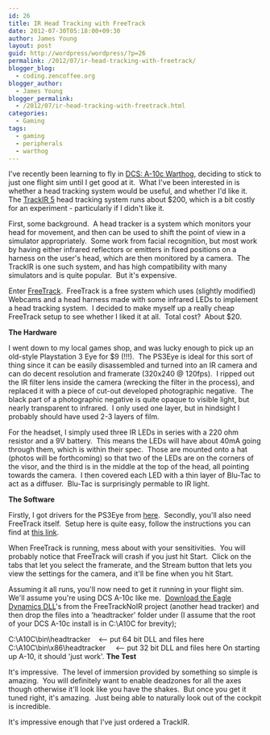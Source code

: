 ```yaml
---
id: 26
title: IR Head Tracking with FreeTrack
date: 2012-07-30T05:18:00+09:30
author: James Young
layout: post
guid: http://wordpress/wordpress/?p=26
permalink: /2012/07/ir-head-tracking-with-freetrack/
blogger_blog:
  - coding.zencoffee.org
blogger_author:
  - James Young
blogger_permalink:
  - /2012/07/ir-head-tracking-with-freetrack.html
categories:
  - Gaming
tags:
  - gaming
  - peripherals
  - warthog
---
```

I've recently been learning to fly in [DCS: A-10c Warthog](http://www.digitalcombatsimulator.com/en/series/warthog/), deciding to stick to just one flight sim until I get good at it.  What I've been interested in is whether a head tracking system would be useful, and whether I'd like it.  The [TrackIR 5](http://www.naturalpoint.com/trackir/) head tracking system runs about $200, which is a bit costly for an experiment - particularly if I didn't like it.

First, some background.  A head tracker is a system which monitors your head for movement, and then can be used to shift the point of view in a simulator appropriately.  Some work from facial recognition, but most work by having either infrared reflectors or emitters in fixed positions on a harness on the user's head, which are then monitored by a camera.  The TrackIR is one such system, and has high compatibility with many simulators and is quite popular.  But it's expensive.

Enter [FreeTrack](http://www.free-track.net/english/).  FreeTrack is a free system which uses (slightly modified) Webcams and a head harness made with some infrared LEDs to implement a head tracking system.  I decided to make myself up a really cheap FreeTrack setup to see whether I liked it at all.  Total cost?  About $20.

**<span>The Hardware</span>**

I went down to my local games shop, and was lucky enough to pick up an old-style Playstation 3 Eye for $9 (!!!).  The PS3Eye is ideal for this sort of thing since it can be easily disassembled and turned into an IR camera and can do decent resolution and framerate (320x240 @ 120fps).  I ripped out the IR filter lens inside the camera (wrecking the filter in the process), and replaced it with a piece of cut-out developed photographic negative.  The black part of a photographic negative is quite opaque to visible light, but nearly transparent to infrared.  I only used one layer, but in hindsight I probably should have used 2-3 layers of film.

For the headset, I simply used three IR LEDs in series with a 220 ohm resistor and a 9V battery.  This means the LEDs will have about 40mA going through them, which is within their spec.  Those are mounted onto a hat (photos will be forthcoming) so that two of the LEDs are on the corners of the visor, and the third is in the middle at the top of the head, all pointing towards the camera.  I then covered each LED with a thin layer of Blu-Tac to act as a diffuser.  Blu-Tac is surprisingly permable to IR light.

**<span>The Software</span>**

Firstly, I got drivers for the PS3Eye from [here](http://codelaboratories.com/downloads/).  Secondly, you'll also need FreeTrack itself.  Setup here is quite easy, follow the instructions you can find at [this link](http://www.free-track.net/forum/index.php?showtopic=2416).

When FreeTrack is running, mess about with your sensitivities.  You will probably notice that FreeTrack will crash if you just hit Start.  Click on the tabs that let you select the framerate, and the Stream button that lets you view the settings for the camera, and it'll be fine when you hit Start.

Assuming it all runs, you'll now need to get it running in your flight sim.  We'll assume you're using DCS A-10c like me.  [Download the Eagle Dynamics DLL](http://facetracknoir.sourceforge.net/information_links/download.htm)'s from the FreeTrackNoIR project (another head tracker) and then drop the files into a 'headtracker' folder under (I assume that the root of your DCS A-10c install is in C:\A10C for brevity);

C:\A10C\bin\headtracker    <-- put 64 bit DLL and files here  
C:\A10C\bin\x86\headtracker     <-- put 32 bit DLL and files here On starting up A-10, it should 'just work'. **<span>The Test</span>**

It's impressive.  The level of immersion provided by something so simple is amazing.  You will definitely want to enable deadzones for all the axes though otherwise it'll look like you have the shakes.  But once you get it tuned right, it's amazing.  Just being able to naturally look out of the cockpit is incredible.

It's impressive enough that I've just ordered a TrackIR.